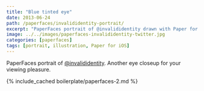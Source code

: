 ```yaml
---
title: "Blue tinted eye"
date: 2013-06-24
path: /paperfaces/invalididentity-portrait/
excerpt: "PaperFaces portrait of @invalididentity drawn with Paper for iOS on an iPad."
image: ../../images/paperfaces-invalididentity-twitter.jpg
categories: [paperfaces]
tags: [portrait, illustration, Paper for iOS]
---
```


PaperFaces portrait of [@invalididentity](https://twitter.com/invalididentity). Another eye closeup for your viewing pleasure.

{% include_cached boilerplate/paperfaces-2.md %}
